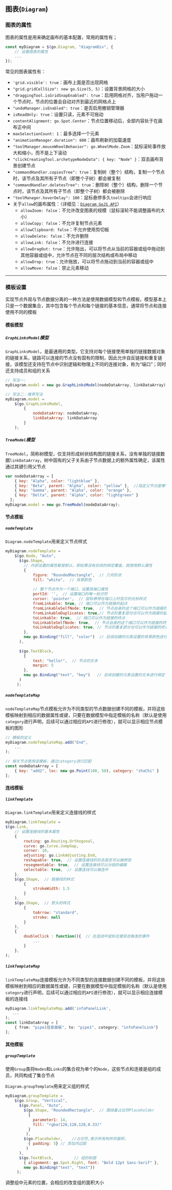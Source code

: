 ## 图表(`Diagram`)

### 图表的属性

图表的属性是用来确定画布的基本配置，常用的属性有；

```js
const myDiagram = $(go.Diagram, "diagramDiv", {
    // 设置图表的属性
    ...
});
```

常见的图表属性有：

- `'grid.visible': true`：画布上面是否出现网格
- `"grid.gridCellSize": new go.Size(5, 5)`：设置背景网格的大小
- `"draggingTool.isGridSnapEnabled": true`：启用网格对齐，当用户拖动一个节点时，节点的位置会自动对齐到最近的网格点上
- `"undoManager.isEnabled": true`：是否启用撤销管理器
- `isReadOnly: true`：设置只读，元素不可拖动
- `contentAlignment: go.Spot.Center`：节点位置移动后，全部内容处于在画布正中间
- `maxSelectionCount: 1`：最多选择一个元素
- `"animationManager.duration": 600`：画布刷新的加载速度
- `"toolManager.mouseWheelBehavior": go.WheelMode.Zoom`：鼠标滚轮事件放大和缩小，而不是上下滚动
- `"clickCreatingTool.archetypeNodeData": { key: "Node" }`：双击画布背景创建节点
- `"commandHandler.copiesTree": true`：复制树（整个）结构，复制一个节点时，该节点及其所有子节点（即整个子树）都会被复制
- `"commandHandler.deletesTree": true`：删除树（整个）结构，删除一个节点时，该节点及其所有子节点（即整个子树）都会被删除
- `"toolManager.hoverDelay": 100`：鼠标悬停多久`tooltips`会进行响应
- 关于`allow`的画布属性：（详细见：[`Diagram GoJS API`](https://gojs.net/latest/api/symbols/Diagram.html#allowClipboard)）
  - `allowZoom: false`：不允许改变图表的规模（鼠标滚轮不能调整画布的大小）
  - `allowCopy: false`：不允许复制节点元素
  - `allowClipboard: false`：不允许使用剪切板
  - `allowDelete: false`：不允许删除
  - `allowLink: false`：不允许进行连接
  - `allowDragOut: true`：允许拖出，可以将节点从当前的容器或组中拖动到其他容器或组中，允许节点在不同的层次结构或布局中移动
  - `allowDrop: true`：允许拖放，可以将节点拖动到当前的容器或组中
  - `allowMove: false`：禁止元素移动

***

### 模板设置

实现节点外观与节点数据分离的一种方法是使用数据模型和节点模板，模型基本上只是一个数据集合，其中包含每个节点和每个链接的基本信息，通常将节点和连接使用不同的模板

#### 模板模型

##### `GraphLinksModel`模型

`GraphLinksModel`，是最通用的类型。它支持对每个链接使用单独的链接数据对象的链接关系，链路可以连接的节点没有固有的限制，因此允许自反链接和重复链接，该模型还支持在节点中识别逻辑和物理上不同的连接对象，称为“端口”；同时还支持成员和组的关系

```js
// 写法一:
myDiagram.model = new go.GraphLinksModel(nodeDataArray, linkDataArray);

// 写法二：推荐写法
myDiagram.model =
    $(go.GraphLinksModel,
        {
            nodeDataArray: nodeDataArray,
            linkDataArray: linkDataArray
        }
    );
```

##### `TreeModel`模型

`TreeModel`，简称树模型，仅支持形成树状结构图的链接关系，没有单独的链接数据`linkDataArray`，树中固有的父子关系由子节点数据上的额外属性确定，该属性通过其键引用父节点

```js
var nodeDataArray = [
    { key: "Alpha", color: "lightblue" },
    { key: "Beta", parent: "Alpha", color: "yellow" },  //指定父节点是哪个元素组件
    { key: "Gamma", parent: "Alpha", color: "orange" },
    { key: "Delta", parent: "Alpha", color: "lightgreen" }
  ];
myDiagram.model = new go.TreeModel(nodeDataArray);
```

#### 节点模板

##### `nodeTemplate`

`Diagram.nodeTemplate`用来定义节点样式

```js
myDiagram.nodeTemplate =
    $(go.Node, "Auto",
      $(go.Shape,
        // 内部设置的属性都是默认，即如果没有后续的绑定覆盖，就使用默认属性
        { 
    		figure: "RoundedRectangle",  // 几何形状
         	fill: "white",  // 背景颜色
    
    		// 整个节点作为一个端口，设置其端口属性
    		portId: '',  // 设置端口的唯一标识符
            cursor: 'pointer',  // 鼠标悬停在端口上时显示的光标样式
            fromLinkable: true, // 端口可以作为链接的起点
            fromLinkableSelfNode: true,  // 节点自身的这个端口可以作为链接的起点
            fromLinkableDuplicates: true,// 节点的重复部分也可以作为链接的起点
            toLinkable: true,  // 端口可以作为链接的终点
            toLinkableSelfNode: true,  // 节点自身的这个端口可以作为链接的终点
            toLinkableDuplicates: true, // 节点的重复部分也可以作为链接的终点
		},
        new go.Binding("fill", "color")  // 后续创建的元素设置的背景颜色进行绑定
      ),
        
      $(go.TextBlock,
        { 
    		text: "hello!",  // 节点的文本
         	margin: 5 
		},
        new go.Binding("text", "key")   // 后续创建的元素设置的文本进行绑定
      )
     );
```

##### `nodeTemplateMap`

`nodeTemplateMap`节点模板允许为不同类型的节点数据创建不同的模板，并将这些模板映射到相应的数据属性或键，只要在数据模型中指定模板的名称（默认是使用`category`进行声明，后续可以通过相应的`API`进行修改），就可以显示相应节点模板的图形

```js
// 模板的定义
myDiagram.nodeTemplateMap.add("End",
    ...
);
                              
// 相关节点使用该模板，通过category进行匹配
const nodeDataArray = [
    { key: "add2", loc: new go.Point(100, 50), category: "zhaChi" }
];
```

#### 连线模板

##### `linkTemplate`

`Diagram.linkTemplate`用来定义连接线的样式

```js
myDiagram.linkTemplate =
$(go.Link,
  	// 设置连接线的基本属性
    {
        routing: go.Routing.Orthogonal, 
        curve: go.Curve.JumpGap,
        corner: 10,
        adjusting: go.LinkAdjusting.End, 
        reshapable: true,  // 设置连接线的形态是否可以被修改
        resegmentable: true,  // 设置连接线可以分段的编辑
        selectable: true,  // 设置连线可以被选中
    },
    $(go.Shape,  // 链接线的样式
        { 
            strokeWidth: 1.5
        }
    ),
    $(go.Shape,  // 箭头的样式
        { 
            toArrow: "standard", 
            stroke: null 
        }
    ),
    {
        doubleClick : function(){  // 在连线中鼠标左键双击触发的事件
            ...
        }
    },
);
```

##### `linkTemplateMap`

`linkTemplateMap`连接模板允许为不同类型的连接数据创建不同的模板，并将这些模板映射到相应的数据属性或键，只要在数据模型中指定模板的名称（默认是使用`category`进行声明，后续可以通过相应的`API`进行修改），就可以显示相应连接模板的连接线

```ts
myDiagram.linkTemplateMap.add('infoPanelLink',
   ...
);
const linkDataArray = [
    { from: "pipe1信息面板", to: "pipe1", category: "infoPanelLink"}
];
```

#### 其他模板

##### `groupTemplate`

使用`Group`类将`Nodes`和`Links`的集合视为单个的`Node`，这些节点和连接是组的成员，共同构成了集合节点

`Diagram.groupTemplate`用来定义组的样式

```js
myDiagram.groupTemplate =
    $(go.Group, "Vertical",
      $(go.Panel, "Auto",
        $(go.Shape, "RoundedRectangle",  // 围绕着占位符Placeholder
          { 
    		parameter1: 14,
            fill: "rgba(128,128,128,0.33)" 
          }
         ),
        $(go.Placeholder,    //占位符,表示所有构件的面积，
          { padding: 5} // 添加内边距
         )  
      ),
      $(go.TextBlock,         // 组的标题
        { alignment: go.Spot.Right, font: "Bold 12pt Sans-Serif" },
        new go.Binding("text", "text"))
     );
```

调整组中元素的位置，会相应的改变组的面积大小